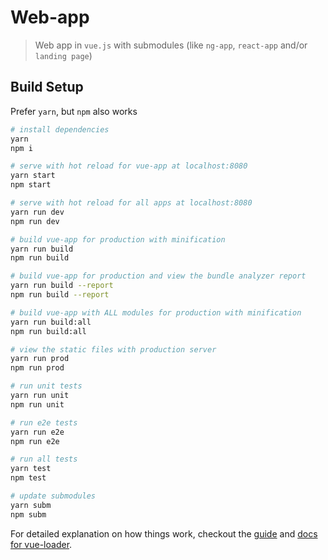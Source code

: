 # Web-app

> Web app in `vue.js` with submodules (like `ng-app`, `react-app` and/or `landing page`)

## Build Setup

Prefer `yarn`, but `npm` also works

``` bash
# install dependencies
yarn
npm i

# serve with hot reload for vue-app at localhost:8080
yarn start
npm start

# serve with hot reload for all apps at localhost:8080
yarn run dev
npm run dev

# build vue-app for production with minification
yarn run build
npm run build

# build vue-app for production and view the bundle analyzer report
yarn run build --report
npm run build --report

# build vue-app with ALL modules for production with minification
yarn run build:all
npm run build:all

# view the static files with production server
yarn run prod
npm run prod

# run unit tests
yarn run unit
npm run unit

# run e2e tests
yarn run e2e
npm run e2e

# run all tests
yarn test
npm test

# update submodules
yarn subm
npm subm
```

For detailed explanation on how things work, checkout the [guide](http://vuejs-templates.github.io/webpack/) and [docs for vue-loader](http://vuejs.github.io/vue-loader).
